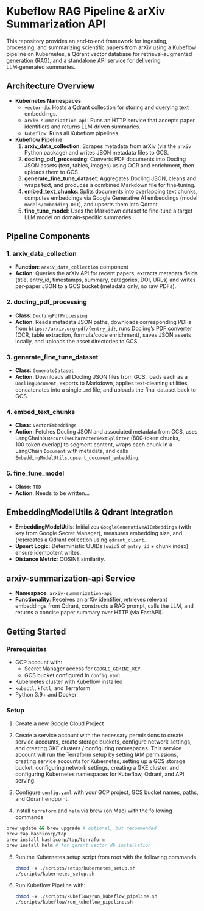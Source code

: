 # Kubeflow RAG Pipeline & arXiv Summarization API

This repository provides an end‑to‑end framework for ingesting, processing, and summarizing scientific papers from arXiv using a Kubeflow pipeline on Kubernetes, a Qdrant vector database for retrieval‑augmented generation (RAG), and a standalone API service for delivering LLM‑generated summaries.

## Architecture Overview

- **Kubernetes Namespaces**  
  - `vector-db`: Hosts a Qdrant collection for storing and querying text embeddings.  
  - `arxiv-summarization-api`: Runs an HTTP service that accepts paper identifiers and returns LLM‑driven summaries.
  - `kubeflow`: Runs all Kubeflow pipelines.
- **Kubeflow Pipeline**  
  1. **arxiv_data_collection**: Scrapes metadata from arXiv (via the `arxiv` Python package) and writes JSON metadata files to GCS.  
  2. **docling_pdf_processing**: Converts PDF documents into Docling JSON assets (text, tables, images) using OCR and enrichment, then uploads them to GCS.  
  3. **generate_fine_tune_dataset**: Aggregates Docling JSON, cleans and wraps text, and produces a combined Markdown file for fine‑tuning.  
  4. **embed_text_chunks**: Splits documents into overlapping text chunks, computes embeddings via Google Generative AI embeddings (model `models/embedding-001`), and upserts them into Qdrant.  
  5. **fine_tune_model**: Uses the Markdown dataset to fine‑tune a target LLM model on domain‑specific summaries.

## Pipeline Components

### 1. arxiv_data_collection

- **Function**: `arxiv_data_collection` component
- **Action**: Queries the arXiv API for recent papers, extracts metadata fields (title, entry_id, timestamps, summary, categories, DOI, URLs) and writes per‑paper JSON to a GCS bucket (metadata only, no raw PDFs).

### 2. docling_pdf_processing

- **Class**: `DoclingPdfProcessing`
- **Action**: Reads metadata JSON paths, downloads corresponding PDFs from `https://arxiv.org/pdf/{entry_id}`, runs Docling’s PDF converter (OCR, table extraction, formula/code enrichment), saves JSON assets locally, and uploads the asset directories to GCS.

### 3. generate_fine_tune_dataset

- **Class**: `GenerateDataset`
- **Action**: Downloads all Docling JSON files from GCS, loads each as a `DoclingDocument`, exports to Markdown, applies text‑cleaning utilities, concatenates into a single `.md` file, and uploads the final dataset back to GCS.

### 4. embed_text_chunks

- **Class**: `VectorEmbeddings`
- **Action**: Fetches Docling JSON and associated metadata from GCS, uses LangChain’s `RecursiveCharacterTextSplitter` (800‑token chunks, 100‑token overlap) to segment content, wraps each chunk in a LangChain `Document` with metadata, and calls `EmbeddingModelUtils.upsert_document_embedding`.

### 5. fine_tune_model

- **Class**: `TBD`
- **Action**: Needs to be written...

## EmbeddingModelUtils & Qdrant Integration

- **EmbeddingModelUtils**: Initializes `GoogleGenerativeAIEmbeddings` (with key from Google Secret Manager), measures embedding size, and (re)creates a Qdrant collection using `qdrant_client`.  
- **Upsert Logic**: Deterministic UUIDs (`uuid5` of `entry_id` + chunk index) ensure idempotent writes.  
- **Distance Metric**: COSINE similarity.

## arxiv-summarization-api Service

- **Namespace**: `arxiv-summarization-api`  
- **Functionality**: Receives an arXiv identifier, retrieves relevant embeddings from Qdrant, constructs a RAG prompt, calls the LLM, and returns a concise paper summary over HTTP (via FastAPI).

## Getting Started

### Prerequisites

- GCP account with:
  - Secret Manager access for `GOOGLE_GEMINI_KEY`  
  - GCS bucket configured in `config.yaml`  
- Kubernetes cluster with Kubeflow installed  
- `kubectl`, `kfctl`, and Terraform  
- Python 3.9+ and Docker

### Setup

1. Create a new Google Cloud Project

2. Create a service account with the necessary permissions to create service accounts, create storage buckets, configure network settings, and creating GKE clusters / configuring namespaces. This service account will run the Terraform setup by setting IAM permissions, creating service accounts for Kubernetes, setting up a GCS storage bucket, configuring network settings, creating a GKE cluster, and configuring Kubernetes namespaces for Kubeflow, Qdrant, and API serving.

3. Configure `config.yaml` with your GCP project, GCS bucket names, paths, and Qdrant endpoint.

4. Install `terraform` and `helm` via brew (on Mac) with the following commands

  ```bash
  brew update && brew upgrade # optional, but recommended
  brew tap hashicorp/tap
  brew install hashicorp/tap/terraform
  brew install helm # for qdrant vector db installation
  ```

5. Run the Kubernetes setup script from root with the following commands

   ```bash
   chmod +x ./scripts/setup/kubernetes_setup.sh
   ./scripts/kubernetes_setup.sh
   ```

6. Run Kubeflow Pipeline with:

   ```bash
   chmod +x ./scripts/kubeflow/run_kubeflow_pipeline.sh
   ./scripts/kubeflow/run_kubeflow_pipeline.sh
   ```
